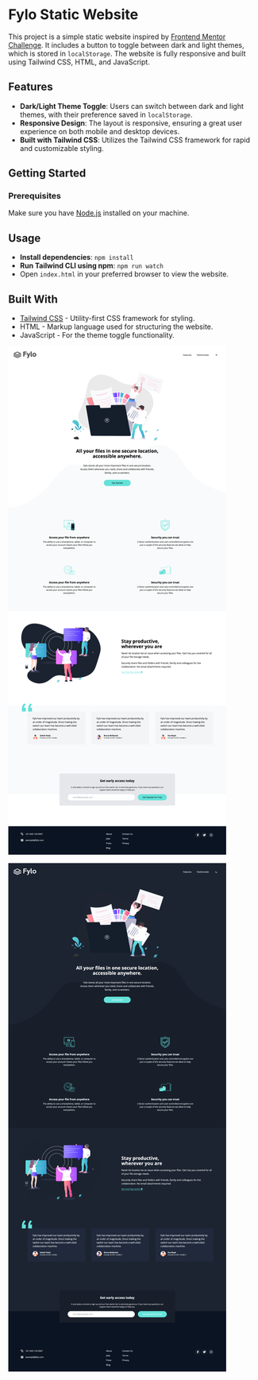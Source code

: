 # Fylo Static Website

This project is a simple static website inspired by [Frontend Mentor Challenge](https://www.frontendmentor.io/challenges/fylo-dark-theme-landing-page-5ca5f2d21e82137ec91a50fd). It includes a button to toggle between dark and light themes, which is stored in `localStorage`. The website is fully responsive and built using Tailwind CSS, HTML, and JavaScript.

## Features

- **Dark/Light Theme Toggle**: Users can switch between dark and light themes, with their preference saved in `localStorage`.
- **Responsive Design**: The layout is responsive, ensuring a great user experience on both mobile and desktop devices.
- **Built with Tailwind CSS**: Utilizes the Tailwind CSS framework for rapid and customizable styling.

## Getting Started

### Prerequisites

Make sure you have [Node.js](https://nodejs.org/) installed on your machine.

## Usage

- **Install dependencies**:
`npm install`
- **Run Tailwind CLI using npm**:
`npm run watch`
- Open `index.html` in your preferred browser to view the website.

## Built With

- [Tailwind CSS](https://tailwindcss.com/) - Utility-first CSS framework for styling.
- HTML - Markup language used for structuring the website.
- JavaScript - For the theme toggle functionality.

![Screenshot of website light mode](images/fylo-light.png)

![Screenshot of website light mode](images/fylo-dark.png)
